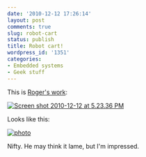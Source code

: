 ```yaml
---
date: '2010-12-12 17:26:14'
layout: post
comments: true
slug: robot-cart
status: publish
title: Robot cart!
wordpress_id: '1351'
categories:
- Embedded systems
- Geek stuff
---
```


This is [Roger's work](http://twitter.com/ItsAGreenOne/status/13875012448559104):

[![Screen shot 2010-12-12 at 5.23.36 PM](http://fnord.phfactor.net/wp-content/uploads/2010/12/Screen-shot-2010-12-12-at-5.23.36-PM-450x229.png)](http://twitter.com/ItsAGreenOne/status/13875012448559104)

Looks like this:

[![photo](http://fnord.phfactor.net/wp-content/uploads/2010/12/photo-450x336.jpg)](http://fnord.phfactor.net/wp-content/uploads/2010/12/photo.JPG)

Nifty. He may think it lame, but I'm impressed.
